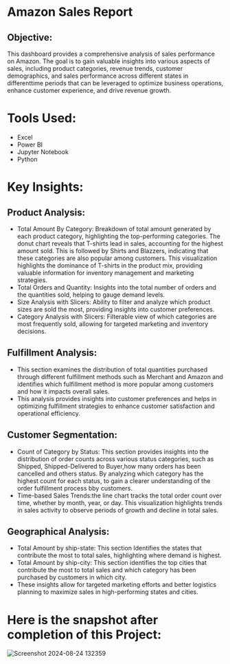 # Amazon Sales Report
## Objective:
This dashboard provides a comprehensive analysis of sales performance on Amazon. The goal is to gain valuable insights into various aspects of sales, including product categories, revenue trends, customer demographics, and sales performance across different states in differenttime periods that can be leveraged to optimize business operations, enhance customer experience, and drive revenue growth.
# Tools Used:
- Excel
- Power BI
- Jupyter Notebook
- Python
# Key Insights:
## Product Analysis:
- Total Amount By Category: Breakdown of total amount generated by each product category, highlighting the top-performing categories. The donut chart reveals that T-shirts lead in sales, accounting for the highest 
   amount sold. This is followed by Shirts and Blazzers, indicating that these categories are also popular among customers. This visualization highlights the dominance of T-shirts in the product mix, providing 
   valuable information for inventory management and marketing strategies.
- Total Orders and Quantity: Insights into the total number of orders and the quantities sold, helping to gauge demand levels.
- Size Analysis with Slicers: Ability to filter and analyze which product sizes are sold the most, providing insights into customer preferences.
- Category Analysis with Slicers: Filterable view of which categories are most frequently sold, allowing for targeted marketing and inventory decisions.
## Fulfillment Analysis:
- This section examines the distribution of total quantities purchased through different fulfillment methods such as Merchant and Amazon and identifies which fulfillment method is more popular among customers and 
  how it impacts overall sales.
- This analysis provides insights into customer preferences and helps in optimizing fulfillment strategies to enhance customer satisfaction and operational efficiency.
## Customer Segmentation:
- Count of Category by Status: This section provides insights into the distribution of order counts across various status categories, such as Shipped, Shipped-Delivered to Buyer,how many orders has been cancelled 
  and others status. By analyzing which category has the highest count for each status, to gain a clearer understanding of the order fulfillment process bby customers.
- Time-based Sales Trends:the line chart tracks the total order count over time, whether by month, year, or day. This visualization highlights trends in sales activity to observe periods of growth and decline in 
  total sales.
## Geographical Analysis:
 - Total Amount by ship-state: This section Identifies the states that contribute the most to total sales, highlighting where demand is highest.
 - Total Amount by ship-city: This section identifies the top cities that contribute the most to total sales and which category has been purchased by customers in which city.
 - These insights allow for targeted marketing efforts and better logistics planning to maximize sales in high-performing states and cities.

# Here is the snapshot after completion of this Project:
![Screenshot 2024-08-24 132359](https://github.com/user-attachments/assets/1ce1f87d-b34a-4e8c-ab6c-465109f687d7)


